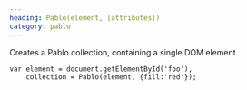 ```yaml
--- 
heading: Pablo(element, [attributes])
category: pablo
---
```


Creates a Pablo collection, containing a single DOM element.

    var element = document.getElementById('foo'),
        collection = Pablo(element, {fill:'red'});